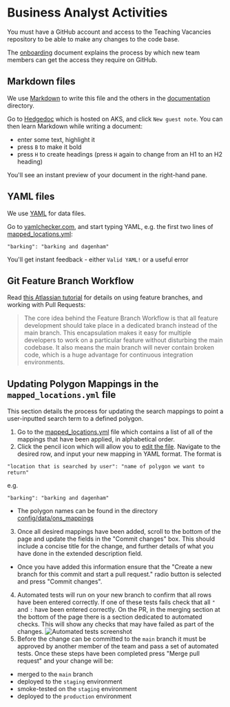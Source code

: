 # Business Analyst Activities

You must have a GitHub account and access to the Teaching Vacancies repository to be able to make any changes to the code base.

The [onboarding](/documentation/team/developer_onboarding.md) document explains the process by which new team members can get the access they require on GitHub.

## Markdown files

We use [Markdown](https://www.markdownguide.org/cheat-sheet) to write this file and the others in the [documentation](./documentation) directory.

Go to [Hedgedoc](https://hedgedoc.teacherservices.cloud/) which is hosted on AKS, and click `New guest note`. You can then learn Markdown while writing a document:
- enter some text, highlight it
- press `B` to make it bold
- press `H` to create headings (press `H` again to change from an H1 to an H2 heading)

You'll see an instant preview of your document in the right-hand pane.

## YAML files

We use [YAML](https://rollout.io/blog/yaml-tutorial-everything-you-need-get-started/) for data files.

Go to [yamlchecker.com](https://yamlchecker.com/), and start typing YAML, e.g. the first two lines of [mapped_locations.yml](../config/data/ons_mappings/mapped_locations.yml):
```
"barking": "barking and dagenham"
```
You'll get instant feedback - either `Valid YAML!` or a useful error

## Git Feature Branch Workflow

Read [this Atlassian tutorial](https://www.atlassian.com/git/tutorials/comparing-workflows/feature-branch-workflow) for details on using feature branches, and working with Pull Requests:

> The core idea behind the Feature Branch Workflow is that all feature development should take place in a dedicated branch instead of the main branch. This encapsulation makes it easy for multiple developers to work on a particular feature without disturbing the main codebase. It also means the main branch will never contain broken code, which is a huge advantage for continuous integration environments.

## Updating Polygon Mappings in the `mapped_locations.yml` file

This section details the process for updating the search mappings to point a user-inputted search term to a defined polygon.

1. Go to the [mapped_locations.yml](../config/data/ons_mappings/mapped_locations.yml) file which contains a list of all of the mappings that have been applied, in alphabetical order.
2. Click the pencil icon which will allow you to [edit the file](https://github.com/DFE-Digital/teaching-vacancies/edit/master/config/data/ons_mappings/mapped_locations.yml). Navigate to the desired row, and input your new mapping in YAML format. The format is
  ```
  "location that is searched by user": "name of polygon we want to return"
  ```
  e.g.
  ```
  "barking": "barking and dagenham"
  ```
  * The polygon names can be found in the directory [config/data/ons_mappings](../config/data/ons_mappings)
3. Once all desired mappings have been added, scroll to the bottom of the page and update the fields in the "Commit changes" box. This should include a concise title for the change, and further details of what you have done in the extended description field.
  * Once you have added this information ensure that the "Create a new branch for this commit and start a pull request." radio button is selected and press "Commit changes".
4. Automated tests will run on your new branch to confirm that all rows have been entered correctly. If one of these tests fails check that all `"` and `:` have been entered correctly. On the PR, in the merging section at the bottom of the page there is a section dedicated to automated checks. This will show any checks that may have failed as part of the changes. ![Automated tests screenshot](https://user-images.githubusercontent.com/72141/103927287-0d570500-5112-11eb-902d-5d36a1c7e10a.png)
5. Before the change can be committed to the `main` branch it must be approved by another member of the team and pass a set of automated tests. Once these steps have been completed press "Merge pull request" and your change will be:
  * merged to the `main` branch
  * deployed to the `staging` environment
  * smoke-tested on the `staging` environment
  * deployed to the `production` environment
